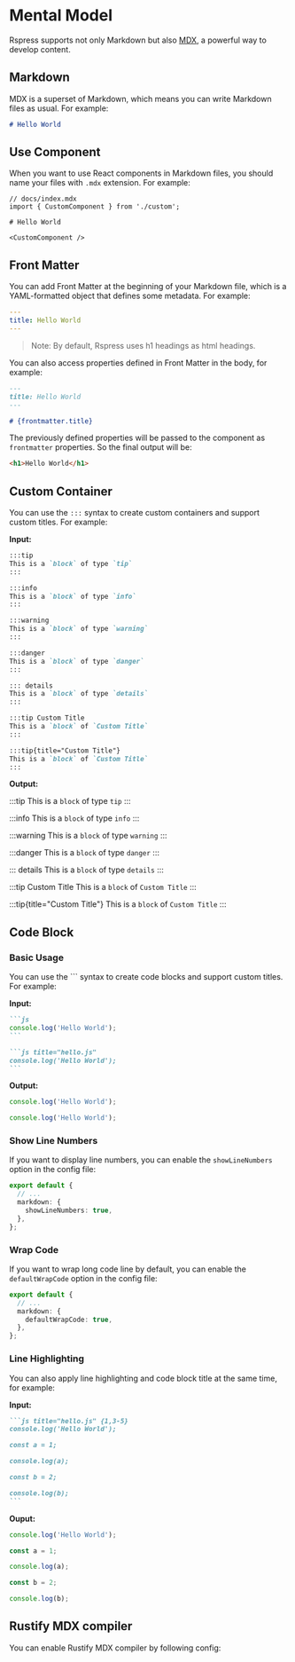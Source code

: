 # Mental Model

Rspress supports not only Markdown but also [MDX](https://mdxjs.com/), a powerful way to develop content.

## Markdown

MDX is a superset of Markdown, which means you can write Markdown files as usual. For example:

```md
# Hello World
```

## Use Component

When you want to use React components in Markdown files, you should name your files with `.mdx` extension. For example:

```mdx
// docs/index.mdx
import { CustomComponent } from './custom';

# Hello World

<CustomComponent />
```

## Front Matter

You can add Front Matter at the beginning of your Markdown file, which is a YAML-formatted object that defines some metadata. For example:

```yaml
---
title: Hello World
---
```

> Note: By default, Rspress uses h1 headings as html headings.

You can also access properties defined in Front Matter in the body, for example:

```markdown
---
title: Hello World
---

# {frontmatter.title}
```

The previously defined properties will be passed to the component as `frontmatter` properties. So the final output will be:

```html
<h1>Hello World</h1>
```

## Custom Container

You can use the `:::` syntax to create custom containers and support custom titles. For example:

**Input:**

```markdown
:::tip
This is a `block` of type `tip`
:::

:::info
This is a `block` of type `info`
:::

:::warning
This is a `block` of type `warning`
:::

:::danger
This is a `block` of type `danger`
:::

::: details
This is a `block` of type `details`
:::

:::tip Custom Title
This is a `block` of `Custom Title`
:::

:::tip{title="Custom Title"}
This is a `block` of `Custom Title`
:::
```

**Output:**

:::tip
This is a `block` of type `tip`
:::

:::info
This is a `block` of type `info`
:::

:::warning
This is a `block` of type `warning`
:::

:::danger
This is a `block` of type `danger`
:::

::: details
This is a `block` of type `details`
:::

:::tip Custom Title
This is a `block` of `Custom Title`
:::

:::tip{title="Custom Title"}
This is a `block` of `Custom Title`
:::

## Code Block

### Basic Usage

You can use the \`\`\` syntax to create code blocks and support custom titles. For example:

**Input:**

````md
```js
console.log('Hello World');
```

```js title="hello.js"
console.log('Hello World');
```
````

**Output:**

```js
console.log('Hello World');
```

```js title="hello.js"
console.log('Hello World');
```

### Show Line Numbers

If you want to display line numbers, you can enable the `showLineNumbers` option in the config file:

```ts title="rspress.config.ts"
export default {
  // ...
  markdown: {
    showLineNumbers: true,
  },
};
```

### Wrap Code

If you want to wrap long code line by default, you can enable the `defaultWrapCode` option in the config file:

```ts title="rspress.config.ts"
export default {
  // ...
  markdown: {
    defaultWrapCode: true,
  },
};
```

### Line Highlighting

You can also apply line highlighting and code block title at the same time, for example:

**Input:**

````md
```js title="hello.js" {1,3-5}
console.log('Hello World');

const a = 1;

console.log(a);

const b = 2;

console.log(b);
```
````

**Ouput:**

```js title="hello.js" {1,3-5}
console.log('Hello World');

const a = 1;

console.log(a);

const b = 2;

console.log(b);
```

## Rustify MDX compiler

You can enable Rustify MDX compiler by following config:
